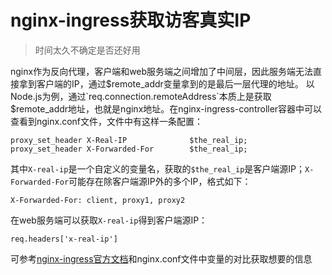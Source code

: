 # nginx-ingress获取访客真实IP

> 时间太久不确定是否还好用

nginx作为反向代理，客户端和web服务端之间增加了中间层，因此服务端无法直接拿到客户端的IP，通过$remote_addr变量拿到的是最后一层代理的地址。
以Node.js为例，通过`req.connection.remoteAddress`本质上是获取$remote_addr地址，也就是nginx地址。在nginx-ingress-controller容器中可以查看到nginx.conf文件，文件中有这样一条配置：

```
proxy_set_header X-Real-IP              $the_real_ip;
proxy_set_header X-Forwarded-For        $the_real_ip;
```

其中`X-real-ip`是一个自定义的变量名，获取的`$the_real_ip`是客户端源IP；`X-Forwarded-For`可能存在除客户端源IP外的多个IP，格式如下：

```
X-Forwarded-For: client, proxy1, proxy2
```

在web服务端可以获取`X-real-ip`得到客户端源IP：

```
req.headers['x-real-ip']
```

可参考[nginx-ingress官方文档](https://kubernetes.github.io/ingress-nginx/user-guide/nginx-configuration/log-format/)和nginx.conf文件中变量的对比获取想要的信息